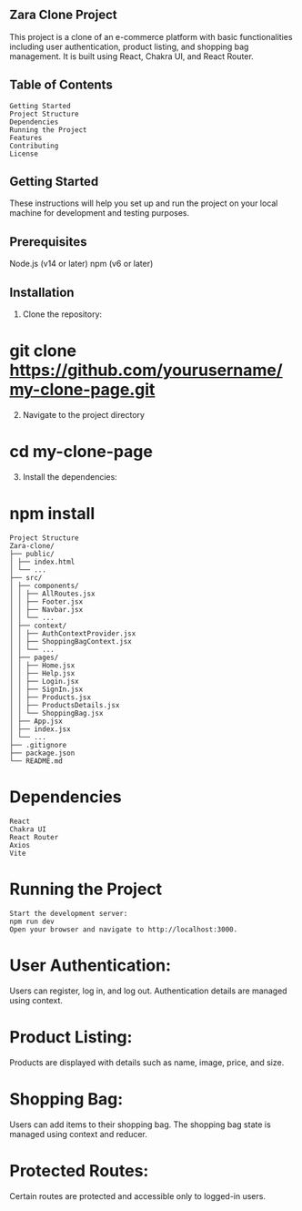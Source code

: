 ## Zara Clone Project

This project is a clone of an e-commerce platform with basic functionalities including user authentication, product listing, and shopping bag management. It is built using React, Chakra UI, and React Router.


## Table of Contents

    Getting Started
    Project Structure
    Dependencies
    Running the Project
    Features
    Contributing
    License

## Getting Started

  These instructions will help you set up and run the project on your local machine for development and testing purposes.

## Prerequisites
  Node.js (v14 or later)
  npm (v6 or later)


## Installation

  1. Clone the repository:
  # git clone https://github.com/yourusername/my-clone-page.git

  2. Navigate to the project directory
  # cd my-clone-page

  3. Install the dependencies:

# npm install
    Project Structure
    Zara-clone/
    ├── public/
    │ ├── index.html
    │ └── ...
    ├── src/
    │ ├── components/
    │ │ ├── AllRoutes.jsx
    │ │ ├── Footer.jsx
    │ │ ├── Navbar.jsx
    │ │ └── ...
    │ ├── context/
    │ │ ├── AuthContextProvider.jsx
    │ │ ├── ShoppingBagContext.jsx
    │ │ └── ...
    │ ├── pages/
    │ │ ├── Home.jsx
    │ │ ├── Help.jsx
    │ │ ├── Login.jsx
    │ │ ├── SignIn.jsx
    │ │ ├── Products.jsx
    │ │ ├── ProductsDetails.jsx
    │ │ └── ShoppingBag.jsx
    │ ├── App.jsx
    │ ├── index.jsx
    │ └── ...
    ├── .gitignore
    ├── package.json
    └── README.md

  # Dependencies

    React
    Chakra UI
    React Router
    Axios
    Vite

  # Running the Project
    Start the development server:
    npm run dev
    Open your browser and navigate to http://localhost:3000.

# User Authentication:
 Users can register, log in, and log out. Authentication details are managed using context.

# Product Listing:
  Products are displayed with details such as name, image, price, and size.
# Shopping Bag:
  Users can add items to their shopping bag. The shopping bag state is managed using context and reducer.
# Protected Routes:
  Certain routes are protected and accessible only to logged-in users.
